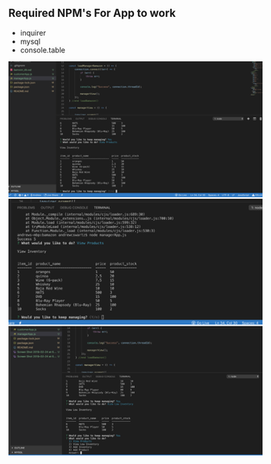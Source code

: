 
## Required NPM's For App to work
- inquirer
- mysql
- console.table

![alt text](https://github.com/andrewcswartz/bamazon/blob/master/image1.png)
![alt text](https://github.com/andrewcswartz/bamazon/blob/master/image2.png)
![alt text](https://github.com/andrewcswartz/bamazon/blob/master/image3.png)
